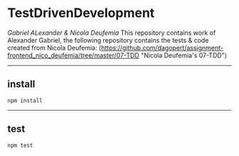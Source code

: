 # TestDrivenDevelopment
*Gabriel ALexander & Nicola Deufemia*
This repository contains work of Alexander Gabriel,
the following repository contains the tests & code created from Nicola Deufemia:
(https://github.com/dagopert/assignment-frontend_nico_deufemia/tree/master/07-TDD "Nicola Deufemia's 07-TDD")


----
## install

    npm install

----
## test

    npm test

